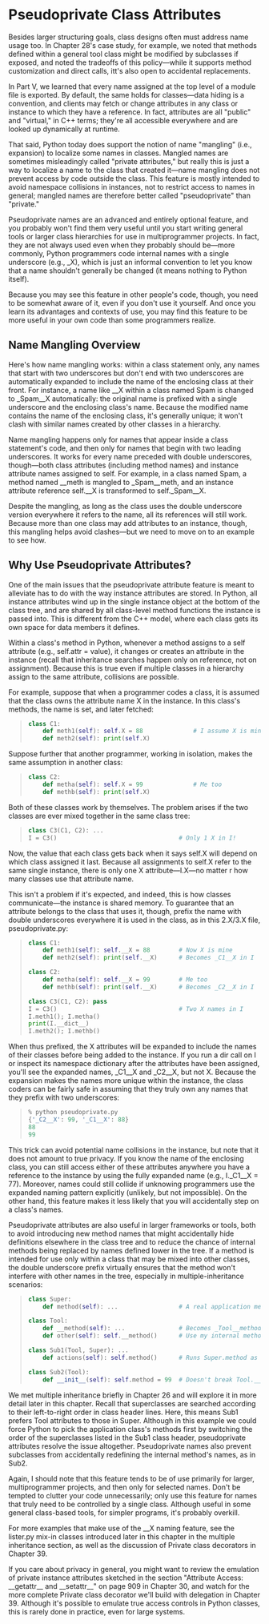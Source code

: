 # Pseudoprivate Class Attributes
Besides larger structuring goals, class designs often must address name usage too. In Chapter 28's case study, 
for example, we noted that methods defined within a general tool class might be modified by subclasses if exposed,
and noted the tradeoffs of this policy—while it supports method customization and direct calls, itt's also open to
accidental replacements.

In Part V, we learned that every name assigned at the top level of a module file is exported. By default, the same
holds for classes—data hiding is a convention, and  clients may fetch or change attributes in any class or instance
to which they have a reference. In fact, attributes are all "public" and "virtual," in C++ terms; they're all
accessible everywhere and are looked up dynamically at runtime.

That said, Python today does support the notion of name "mangling" (i.e., expansion) to localize some names in
classes. Mangled names are sometimes misleadingly called "private attributes," but really this is just a way to
localize a name to the class that created it—name mangling does not prevent access by code outside the class. 
This feature is mostly intended to avoid namespace collisions in instances, not to restrict access to names in
general; mangled names are therefore better called "pseudoprivate" than "private."

Pseudoprivate names are an advanced and entirely optional feature, and you probably won't find them very useful
until you start writing general tools or larger class hierarchies for use in multiprogrammer projects. In fact,
they are not always used even when they probably should be—more commonly, Python programmers code internal names
with a single underscore (e.g., \_X), which is just an informal convention to let you know that a name shouldn't
generally be changed (it means nothing to Python itself).

Because you may see this feature in other people's code, though, you need to be somewhat aware of it, even if
you don't use it yourself. And once you learn its advantages and contexts of use, you may find this feature to
be more useful in your own code than some programmers realize.

## Name Mangling Overview
Here's how name mangling works: within a class statement only, any names that start with two underscores but
don't end with two underscores are automatically expanded to include the name of the enclosing class at their
front. For instance, a name like \_\_X within a class named Spam is changed to \_Spam\_\_X automatically: the
original name is prefixed with a single underscore and the enclosing class's name. Because the modified name
contains the name of the enclosing class, it's generally unique; it won't clash with similar names created by
other classes in a hierarchy.

Name mangling happens only for names that appear inside a class statement's code, and then only for names
that begin with two leading underscores. It works for every name preceded with double underscores, though—both 
class attributes (including method names) and instance attribute names assigned to self. For example, in a class
named Spam, a method named \_\_meth is mangled to \_Spam\_\_meth, and an instance attribute reference self.\_\_X
is transformed to self.\_Spam\_\_X.

Despite the mangling, as long as the class uses the double underscore version everywhere it refers to the name,
all its references will still work. Because more than one class may add attributes to an instance, though, this
mangling helps avoid clashes—but we  need to move on to an example to see how.

## Why Use Pseudoprivate Attributes?
One of the main issues that the pseudoprivate attribute feature is meant to alleviate has to do with the way
instance attributes are stored. In Python, all instance attributes wind up in the single instance object at the
bottom of the class tree, and are shared by all class-level method functions the instance is passed into. This
is different from the C++ model, where each class gets its own space for data members it defines.

Within a class's method in Python, whenever a method assigns to a self attribute (e.g., self.attr = value), it
changes or creates an attribute in the instance (recall that inheritance searches happen only on reference, not
on assignment). Because this is true even if multiple classes in a hierarchy assign to the same attribute,
collisions are possible.

For example, suppose that when a programmer codes a class, it is assumed that the class owns the attribute name X
in the instance. In this class's methods, the name is set, and later fetched:
> ```python
> class C1:
>     def meth1(self): self.X = 88 				# I assume X is mine
>     def meth2(self): print(self.X)
> ```

Suppose further that another programmer, working in isolation, makes the same assumption in another class:
> ```python
> class C2:
>     def metha(self): self.X = 99 				# Me too
>     def methb(self): print(self.X)
> ```

Both of these classes work by themselves. The problem arises if the two classes are ever mixed together in the
same class tree:
> ```python
> class C3(C1, C2): ...
> I = C3() 									# Only 1 X in I!
> ```

Now, the value that each class gets back when it says self.X will depend on which class assigned it last.
Because all assignments to self.X refer to the same single instance, there is only one X attribute—I.X—no matter r
how many classes use that attribute name.

This isn't a problem if it's expected, and indeed, this is how classes communicate—the  instance is shared memory.
To guarantee that an attribute belongs to the class that uses it, though, prefix the name with double underscores
everywhere it is used in the class, as in this 2.X/3.X file, pseudoprivate.py:
> ```python
> class C1:
>     def meth1(self): self.__X = 88 		# Now X is mine
>     def meth2(self): print(self.__X) 		# Becomes _C1__X in I
> 
> class C2:
>     def metha(self): self.__X = 99 		# Me too
>     def methb(self): print(self.__X) 		# Becomes _C2__X in I
> 
> class C3(C1, C2): pass
> I = C3() 									# Two X names in I
> I.meth1(); I.metha()
> print(I.__dict__)
> I.meth2(); I.methb()
> ```

When thus prefixed, the X attributes will be expanded to include the names of their classes before being added to
the instance. If you run a dir call on I or inspect its namespace dictionary after the attributes have been assigned,
you'll see the expanded names, \_C1\_\_X and \_C2\_\_X, but not X. Because the expansion makes the names more unique within
the instance, the class coders can be fairly safe in assuming that they truly own any names that they prefix with two
underscores:
> ```python
> % python pseudoprivate.py
> {'_C2__X': 99, '_C1__X': 88}
> 88
> 99
> ```

This trick can avoid potential name collisions in the instance, but note that it does not amount to true privacy.
If you know the name of the enclosing class, you can still access either of these attributes anywhere you have a
reference to the instance by using the fully expanded name (e.g., I.\_C1\_\_X = 77). Moreover, names could still
collide if unknowing programmers use the expanded naming pattern explicitly (unlikely, but not impossible). On the
other hand, this feature makes it less likely that you will accidentally step on a class's names.

Pseudoprivate attributes are also useful in larger frameworks or tools, both to avoid introducing new method names
that might accidentally hide definitions elsewhere in the class tree and to reduce the chance of internal methods
being replaced by names defined lower in the tree. If a method is intended for use only within a class that may
be mixed into other classes, the double underscore prefix virtually ensures that the method won't interfere with
other names in the tree, especially in multiple-inheritance scenarios:
> ```python
> class Super:
>     def method(self): ... 				# A real application method
> 
> class Tool:
>     def __method(self): ... 				# Becomes _Tool__method
>     def other(self): self.__method() 		# Use my internal method
> 
> class Sub1(Tool, Super): ...
> 	  def actions(self): self.method() 		# Runs Super.method as expected
> 
> class Sub2(Tool):
>     def __init__(self): self.method = 99  # Doesn't break Tool.__method
> ```

We met multiple inheritance briefly in Chapter 26 and will explore it in more detail later in this chapter. Recall
that superclasses are searched according to their left-to-right order in class header lines. Here, this means Sub1
prefers Tool attributes to those in Super. Although in this example we could force Python to pick the application
class's methods first by switching the order of the superclasses listed in the Sub1 class header, pseudoprivate
attributes resolve the issue altogether. Pseudoprivate names also prevent subclasses from accidentally redefining
the internal method's names, as in Sub2.

Again, I should note that this feature tends to be of use primarily for larger, multiprogrammer projects, and then
only for selected names. Don't be tempted to clutter your code unnecessarily; only use this feature for names that
truly need to be controlled by a single class. Although useful in some general class-based tools, for simpler programs,
it's probably overkill.

For more examples that make use of the \_\_X naming feature, see the lister.py mix-in classes introduced later in this
chapter in the multiple inheritance section, as well as the discussion of Private class decorators in Chapter 39.

If you care about privacy in general, you might want to review the emulation of private instance attributes sketched
in the section "Attribute Access: \_\_getattr\_\_ and \_\_setattr\_\_" on page 909 in Chapter 30, and watch for the more
complete Private class decorator we'll build with delegation in Chapter 39. Although it's possible to emulate true access
controls in Python classes, this is rarely done in practice, even for large systems.
